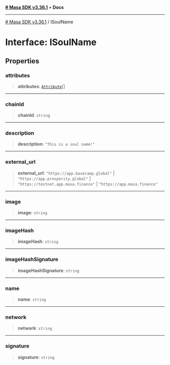 [**# Masa SDK v3.36.1**](../README.md) • **Docs**

***

[# Masa SDK v3.36.1](../globals.md) / ISoulName

# Interface: ISoulName

## Properties

### attributes

> **attributes**: [`Attribute`](Attribute.md)[]

***

### chainId

> **chainId**: `string`

***

### description

> **description**: `"This is a soul name!"`

***

### external\_url

> **external\_url**: `"https://app.basecamp.global"` \| `"https://app.prosperity.global"` \| `"https://testnet.app.masa.finance"` \| `"https://app.masa.finance"`

***

### image

> **image**: `string`

***

### imageHash

> **imageHash**: `string`

***

### imageHashSignature

> **imageHashSignature**: `string`

***

### name

> **name**: `string`

***

### network

> **network**: `string`

***

### signature

> **signature**: `string`
